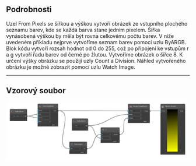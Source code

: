 ## Podrobnosti
Uzel From Pixels se šířkou a výškou vytvoří obrázek ze vstupního plochého seznamu barev, kde se každá barva stane jedním pixelem. Šířka vynásobená výškou by měla být rovna celkovému počtu barev. V níže uvedeném příkladu nejprve vytvoříme seznam barev pomocí uzlu ByARGB. Blok kódu vytvoří rozsah hodnot od 0 do 255, což po připojení ke vstupům r a g vytvoří řadu barev od černé po žlutou. Vytvoříme obrázek o šířce 8. K určení výšky obrázku se použijí uzly Count a Division. Náhled vytvořeného obrázku je možné zobrazit pomocí uzlu Watch Image.
___
## Vzorový soubor

![FromPixels (colors, width, height)](./DSCore.IO.Image.FromPixels(colors,%20width,%20height)_img.jpg)

